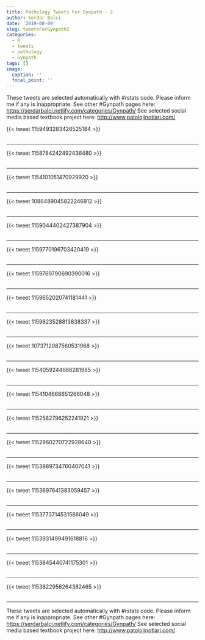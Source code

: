 ```yaml
---
title: Pathology Tweets For Gynpath - 2
author: Serdar Balci
date: '2019-08-09'
slug: tweetsForGynpath2
categories:
  - R
  - tweets
  - pathology
  - Gynpath
tags: []
image:
  caption: ''
  focal_point: ''
---
```



These tweets are selected automatically with #rstats code. Please inform me if any is inappropriate.
See other #Gynpath pages here: https://serdarbalci.netlify.com/categories/Gynpath/ 
See selected social media based textbook project here: http://www.patolojinotlari.com/

{{< tweet 1159493283426525184 >}}
<br>
<br>
<hr>
{{< tweet 1158784242492436480 >}}
<br>
<br>
<hr>
{{< tweet 1154101051470929920 >}}
<br>
<br>
<hr>
{{< tweet 1086489045822246912 >}}
<br>
<br>
<hr>
{{< tweet 1159044402427387904 >}}
<br>
<br>
<hr>
{{< tweet 1159770196703420419 >}}
<br>
<br>
<hr>
{{< tweet 1159769790690390016 >}}
<br>
<br>
<hr>
{{< tweet 1159652020741181441 >}}
<br>
<br>
<hr>
{{< tweet 1159823528813838337 >}}
<br>
<br>
<hr>
{{< tweet 1073712087560531968 >}}
<br>
<br>
<hr>
{{< tweet 1154059244666281985 >}}
<br>
<br>
<hr>
{{< tweet 1154104668651266048 >}}
<br>
<br>
<hr>
{{< tweet 1152582796252241921 >}}
<br>
<br>
<hr>
{{< tweet 1152960270722928640 >}}
<br>
<br>
<hr>
{{< tweet 1153989734760407041 >}}
<br>
<br>
<hr>
{{< tweet 1153697641383059457 >}}
<br>
<br>
<hr>
{{< tweet 1153773714531586049 >}}
<br>
<br>
<hr>
{{< tweet 1153931499491618816 >}}
<br>
<br>
<hr>
{{< tweet 1153845440741175301 >}}
<br>
<br>
<hr>
{{< tweet 1153822956264382465 >}}
<br>
<br>
<hr>


These tweets are selected automatically with #rstats code. Please inform me if any is inappropriate.
See other #Gynpath pages here: https://serdarbalci.netlify.com/categories/Gynpath/ 
See selected social media based textbook project here: http://www.patolojinotlari.com/
